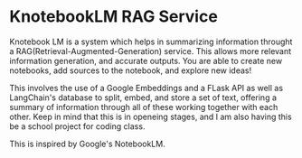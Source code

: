 # KnotebookLM RAG Service

Knotebook LM is a system which helps in summarizing information throught a RAG(Retrieval-Augmented-Generation) service. This allows more relevant information generation, and accurate outputs. You are able to create new notebooks, add sources to the notebook, and explore new ideas!

This involves the use of a Google Embeddings and a FLask API as well as LangChain's database to split, embed, and store a set of text, offering a summary of information through all of these working together with each other. Keep in mind that this is in openeing stages, and I am also having this be a school project for coding class.

This is inspired by Google's NotebookLM.